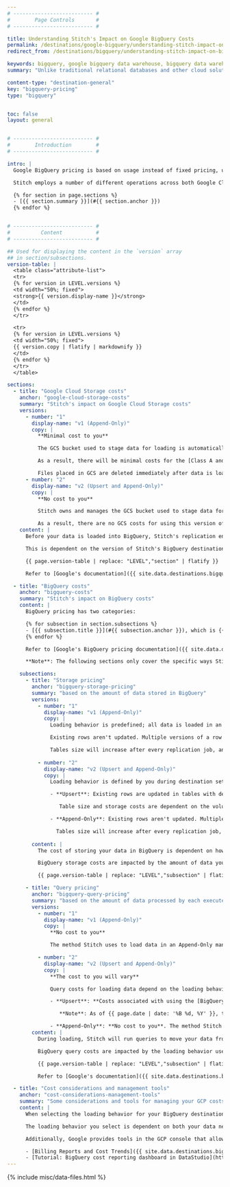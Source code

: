 ```yaml
---
# -------------------------- #
#        Page Controls       #
# -------------------------- #

title: Understanding Stitch's Impact on Google BigQuery Costs
permalink: /destinations/google-bigquery/understanding-stitch-impact-on-bigquery-costs
redirect_from: /destinations/bigquery/understanding-stitch-impact-on-bigquery-costs

keywords: bigquery, google bigquery data warehouse, bigquery data warehouse, bigquery etl, etl to bigquery
summary: "Unlike traditional relational databases and other cloud solutions, Google BigQuery pricing isn't fixed-rate: it's based on usage. The goal of this article is to help you better understand how your data warehousing costs will be impacted by using Stitch's BigQuery destination so you can make an informed decision."

content-type: "destination-general"
key: "bigquery-pricing"
type: "bigquery"


toc: false
layout: general


# -------------------------- #
#        Introduction        #
# -------------------------- #

intro: |
  Google BigQuery pricing is based on usage instead of fixed pricing, unlike traditional relational databases and other cloud solutions. Because of this, it can be difficult to estimate the cost of using a BigQuery destination with Stitch.

  Stitch employs a number of different operations across both Google Cloud Storage (GCS) and BigQuery as part of the replication process, which can impact your costs in several areas of Google Cloud Platform (GCP). In this article, we'll cover:

  {% for section in page.sections %}
  - [{{ section.summary }}](#{{ section.anchor }})
  {% endfor %}


# -------------------------- #
#          Content           #
# -------------------------- #

## Used for displaying the content in the `version` array
## in section/subsections.
version-table: |
  <table class="attribute-list">
  <tr>
  {% for version in LEVEL.versions %}
  <td width="50%; fixed">
  <strong>{{ version.display-name }}</strong>
  </td>
  {% endfor %}
  </tr>

  <tr>
  {% for version in LEVEL.versions %}
  <td width="50%; fixed">
  {{ version.copy | flatify | markdownify }}
  </td>
  {% endfor %}
  </tr>
  </table>

sections:
  - title: "Google Cloud Storage costs"
    anchor: "google-cloud-storage-costs"
    summary: "Stitch's impact on Google Cloud Storage costs"
    versions:
      - number: "1"
        display-name: "v1 (Append-Only)"
        copy: |
          **Minimal cost to you**

          The GCS bucket used to stage data for loading is automatically created by Stitch, but owned by you.

          As a result, there will be minimal costs for the [Class A and B API calls](https://cloud.google.com/storage/pricing){:target="new"} Stitch makes during the replication process.

          Files placed in GCS are deleted immediately after data is loaded into BigQuery, so storage costs for the GCS bucket should be minimal.
      - number: "2"
        display-name: "v2 (Upsert and Append-Only)"
        copy: |
          **No cost to you**

          Stitch owns and manages the GCS bucket used to stage data for loading to BigQuery.

          As a result, there are no GCS costs for using this version of Stitch's BigQuery destination.
    content: |
      Before your data is loaded into BigQuery, Stitch's replication engine will replicate, process, and prepare data from your various integrations and temporarily move it into a Google Cloud Storage (GCS) bucket. There isn't a cost for moving data into a GCS bucket, but there may be operational costs for handling data placed there.

      This is dependent on the version of Stitch's BigQuery destination you're using:

      {{ page.version-table | replace: "LEVEL","section" | flatify }}

      Refer to [Google's documentation]({{ site.data.destinations.bigquery.resource-links.storage-pricing }}){:target="new"} for more info on Google's Cloud Storage pricing model.

  - title: "BigQuery costs"
    anchor: "bigquery-costs"
    summary: "Stitch's impact on BigQuery costs"
    content: |
      BigQuery pricing has two categories:

      {% for subsection in section.subsections %}
      - [{{ subsection.title }}](#{{ subsection.anchor }}), which is {{ subsection.summary }}
      {% endfor %}

      Refer to [Google's BigQuery pricing documentation]({{ site.data.destinations.bigquery.resource-links.pricing }}){:target="new"} for more info.

      **Note**: The following sections only cover the specific ways Stitch can impact BigQuery costs.

    subsections:
      - title: "Storage pricing"
        anchor: "bigquery-storage-pricing"
        summary: "based on the amount of data stored in BigQuery"
        versions:
          - number: "1"
            display-name: "v1 (Append-Only)"
            copy: |
              Loading behavior is predefined; all data is loaded in an Append-Only manner. 

              Existing rows aren't updated. Multiple versions of a row can exist in a table, creating a log of how a row changed over time.

              Tables size will increase after every replication job, and increase storage costs as a result.
              
          - number: "2"
            display-name: "v2 (Upsert and Append-Only)"
            copy: |
              Loading behavior is defined by you during destination setup:

              - **Upsert**: Existing rows are updated in tables with defined Primary Keys. A single version of a row will exist in the table.

                 Table size and storage costs are dependent on the volume of new records added in the source.

              - **Append-Only**: Existing rows aren't updated. Multiple versions of a row can exist in a table, creating a log of how a row changed over time.

                Tables size will increase after every replication job, and increase storage costs as a result.
              
        content: |
          The cost of storing your data in BigQuery is dependent on how much data is replicated into the destination.

          BigQuery storage costs are impacted by the amount of data you replicated and the loading behavior used by the destination.

          {{ page.version-table | replace: "LEVEL","subsection" | flatify }}

      - title: "Query pricing"
        anchor: "bigquery-query-pricing"
        summary: "based on the amount of data processed by each executed query"
        versions:
          - number: "1"
            display-name: "v1 (Append-Only)"
            copy: |
              **No cost to you**

              The method Stitch uses to load data in an Append-Only manner is considered free under BigQuery's pricing model.

          - number: "2"
            display-name: "v2 (Upsert and Append-Only)"
            copy: |
              **The cost to you will vary**

              Query costs for loading data depend on the loading behavior you select during destination setup:

              - **Upsert**: **Costs associated with using the [BigQuery Data Manipulation Language (DML) function]({{ site.data.destinations.bigquery.resource-links.dml }}){:target="new"}**. Google charges for queries based on the number of bytes processed, or bytes read. Additionally, Google imposes [a minimum processing requirement]({{ site.data.destinations.bigquery.resource-links.on-demand-pricing }}){:target="new"} of 10MB per table referenced by the query, and with a minimum 10MB data processed per query.

                 **Note**: As of {{ page.date | date: '%B %d, %Y' }}, this information is correct. Refer to [Google's pricing documentation]({{ site.data.destinations.bigquery.resource-links.dml-pricing }}){:target="new"} for the most up-to-date information, and [let us know]({{ site.github_issues }}){:target="new"} if something is outdated.

              - **Append-Only**: **No cost to you**. The method Stitch uses to load data in an Append-Only manner is considered free under BigQuery's pricing model.
        content: |
          During loading, Stitch will run queries to move your data from the GCS bucket to BigQuery.

          BigQuery query costs are impacted by the loading behavior used by the destination.

          {{ page.version-table | replace: "LEVEL","subsection" | flatify }}

          Refer to [Google's documentation]({{ site.data.destinations.bigquery.resource-links.on-demand-pricing }}){:target="new"}  for more info on BigQuery query pricing.

  - title: "Cost considerations and management tools"
    anchor: "cost-considerations-management-tools"
    summary: "Some considerations and tools for managing your GCP costs"
    content: |
      When selecting the loading behavior for your BigQuery destination, we recommend keeping your BigQuery budget in mind. Understanding how Stitch can impact your costs will allow you to make an informed decision.

      The loading behavior you select is dependent on both your data needs and BigQuery budget. While we can't recommend one behavior type over another, we do recommend using **Append-Only** loading if BigQuery costs will be a concern. This recommendation is based on how [Google bills for the queries Stitch uses to load using **Upsert**](#bigquery-query-pricing).

      Additionally, Google provides tools in the GCP console that allow you to monitor and manage your costs:

      - [Billing Reports and Cost Trends]({{ site.data.destinations.bigquery.resource-links.billing-reports }}){:target="new"}
      - [Tutorial: BigQuery cost reporting dashboard in DataStudio](https://cloud.google.com/blog/products/data-analytics/taking-a-practical-approach-to-bigquery-cost-monitoring){:target="new"}
---
```

{% include misc/data-files.html %}